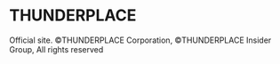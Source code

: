 # THUNDERPLACE
Official site. ©THUNDERPLACE Corporation, ©THUNDERPLACE Insider Group, All rights reserved
